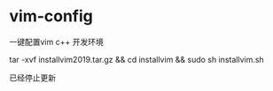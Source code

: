 # vim-config
一键配置vim c++ 开发环境

tar -xvf installvim2019.tar.gz && cd installvim && sudo sh installvim.sh

已经停止更新
